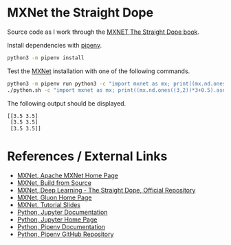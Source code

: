 # MXNet the Straight Dope

Source code as I work through the [MXNET The Straight Dope book][official-repository].

Install dependencies with [pipenv][pipenv-github].

```sh
python3 -m pipenv install
```

Test the [MXNet][mxnet-official] installation with one of the following commands.

```sh
python3 -m pipenv run python3 -c "import mxnet as mx; print((mx.nd.ones((3,2))*3+0.5).asnumpy())"
./python.sh -c "import mxnet as mx; print((mx.nd.ones((3,2))*3+0.5).asnumpy())"
```

The following output should be displayed.

```sh
[[3.5 3.5]
 [3.5 3.5]
 [3.5 3.5]]
```

# References / External Links

- [MXNet, Apache MXNet Home Page][mxnet-official]
- [MXNet, Build from Source][mxnet-build]
- [MXNet, Deep Learning - The Straight Dope, Official Repository][official-repository]
- [MXNet, Gluon Home Page](https://mxnet.apache.org/gluon/index.html)
- [MXNet, Tutorial Slides](https://github.com/zackchase/mxnet-slides)
- [Python, Jupyter Documentation](http://jupyter.readthedocs.io/en/latest/index.html)
- [Python, Jupyter Home Page](http://jupyter.org)
- [Python, Pipenv Documentation](http://pipenv.readthedocs.io/en/latest/)
- [Python, Pipenv GitHub Repository][pipenv-github]

[mxnet-build]: http://mxnet.incubator.apache.org/install/
[mxnet-official]: https://mxnet.apache.org
[official-repository]: https://github.com/zackchase/mxnet-the-straight-dope
[pipenv-github]: https://github.com/pypa/pipenv


